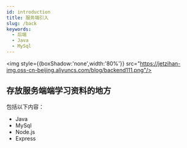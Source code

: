 ```yaml
---
id: introduction
title: 服务端引入
slug: /back
keywords:
  - 后端
  - Java
  - MySql
---
```


<img style={{boxShadow:'none',width:'80%'}} src="https://jetzihan-img.oss-cn-beijing.aliyuncs.com/blog/backend111.png"/>

## 存放服务端端学习资料的地方

包括以下内容：  

- Java
- MySql
- Node.js
- Express
